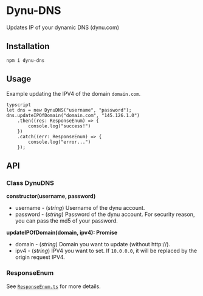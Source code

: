 # Dynu-DNS

Updates IP of your dynamic DNS (dynu.com)

## Installation

``` 
npm i dynu-dns
```

## Usage

Example updating the IPV4 of the domain `domain.com`.

``` 
typscript
let dns = new DynuDNS("username", "password");
dns.updateIPOfDomain("domain.com", "145.126.1.0")
    .then((res: ResponseEnum) => {
        console.log("success!")
    })
    .catch((err: ResponseEnum) => {
        console.log("error...")
    });
```

## API

### Class DynuDNS

**constructor(username, password)**

+ username - (_string_) Username of the dynu account.
+ password - (_string_) Password of the dynu account. For security reason, you can pass the md5 of your password.

**updateIPOfDomain(domain, ipv4): Promise<ResponseEnum>**

+ domain - (_string_) Domain you want to update (without http://).
+ ipv4 - (_string_) IPV4 you want to set. If `10.0.0.0`, it will be replaced by the origin request IPV4.

### ResponseEnum

See [`ResponseEnum.ts`](src/ResponseEnum.ts) for more details. 
